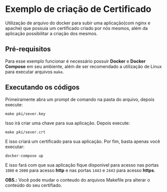 # Exemplo de criação de Certificado
Utilização de arquivo do docker para subir uma aplicação(com nginx e apache) que possuia um certificado criado por nós mesmos, além da aplicação possibilitar a criação dos mesmos.

## Pré-requisitos
Para esse exemplo funcionar é necessário possuir **Docker** e **Docker Compose** em seu ambiente, além de ser recomendado a utilização de Linux para executar arquivos ```make```.

## Executando os códigos
Primeiramente abra um prompt de comando na pasta do arquivo, depois execute:
```
make pki/sever.key
```
Isso irá criar uma chave para sua aplicação. Depois execute:
```
make pki/sever.crt
```
E isso criará um certificado para sua aplicação. Por fim, basta apenas você executar:
```
docker-compose up
```
E isso fará com que sua aplicação fique disponivel para acesso nas portas ```1080``` e ```2080``` para acesso **http** e nas portas ```1443``` e ```2443``` para acesso **https**.

**OBS.:** Você pode mudar o conteudo do arquivos Makefile pra alterar o conteúdo do seu certifiado.
